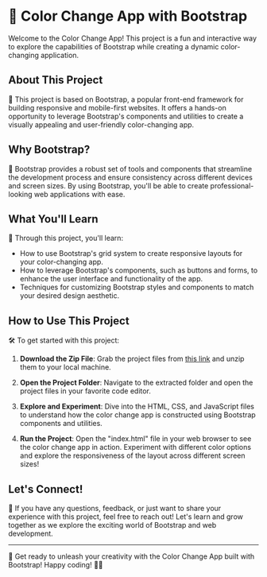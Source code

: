 # 🎨 Color Change App with Bootstrap 

Welcome to the Color Change App! This project is a fun and interactive way to explore the capabilities of Bootstrap while creating a dynamic color-changing application.

## About This Project

🚀 This project is based on Bootstrap, a popular front-end framework for building responsive and mobile-first websites. It offers a hands-on opportunity to leverage Bootstrap's components and utilities to create a visually appealing and user-friendly color-changing app.

## Why Bootstrap?

🌟 Bootstrap provides a robust set of tools and components that streamline the development process and ensure consistency across different devices and screen sizes. By using Bootstrap, you'll be able to create professional-looking web applications with ease.

## What You'll Learn

🎨 Through this project, you'll learn:

- How to use Bootstrap's grid system to create responsive layouts for your color-changing app.
- How to leverage Bootstrap's components, such as buttons and forms, to enhance the user interface and functionality of the app.
- Techniques for customizing Bootstrap styles and components to match your desired design aesthetic.

## How to Use This Project

🛠️ To get started with this project:

1. **Download the Zip File**: Grab the project files from [this link](#) and unzip them to your local machine.

2. **Open the Project Folder**: Navigate to the extracted folder and open the project files in your favorite code editor.

3. **Explore and Experiment**: Dive into the HTML, CSS, and JavaScript files to understand how the color change app is constructed using Bootstrap components and utilities.

4. **Run the Project**: Open the "index.html" file in your web browser to see the color change app in action. Experiment with different color options and explore the responsiveness of the layout across different screen sizes!

## Let's Connect!

🤝 If you have any questions, feedback, or just want to share your experience with this project, feel free to reach out! Let's learn and grow together as we explore the exciting world of Bootstrap and web development.

---

🎨 Get ready to unleash your creativity with the Color Change App built with Bootstrap! Happy coding! 🚀🌈
